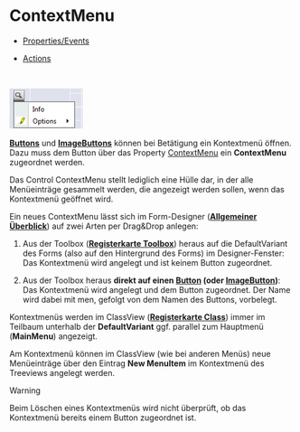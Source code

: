 # ContextMenu

* [Properties/Events](xref:FrameworkSystems.FrameworkStudio.General.DevObjects.Form.Designer.ViewModels.ContextMenuDesignViewModel)

* [Actions](xref:FrameworkSystems.FrameworkControls.Actions.MainMenuControlAction)

<br />

![context-menu-example.png](../media/context-menu-example.png)

[**Buttons**](button.md) und [**ImageButtons**](image-button.md) können bei Betätigung ein Kontextmenü öffnen. Dazu muss dem Button  über das Property [ContextMenu](xref:FrameworkSystems.FrameworkStudio.General.DevObjects.Form.Designer.ViewModels.ButtonBaseDesignViewModel.ContextMenu) ein **ContextMenu** zugeordnet werden.

Das Control ContextMenu stellt lediglich eine Hülle dar, in der alle Menüeinträge gesammelt werden, die angezeigt werden sollen, wenn das Kontextmenü geöffnet wird.

Ein neues ContextMenu lässt sich im Form-Designer ([**Allgemeiner Überblick**](../designer.md#allgemeiner-überblick)) auf zwei Arten per Drag&Drop anlegen:

1. Aus der Toolbox ([**Registerkarte Toolbox**](../../ide/registerkarten.md#registerkarte-toolbox)) heraus auf die DefaultVariant des Forms (also auf den Hintergrund des Forms) im Designer-Fenster: Das Kontextmenü wird  angelegt und ist keinem Button zugeordnet.

2. Aus der Toolbox heraus **direkt auf einen [Button](button.md) (oder [ImageButton](image-button.md))**: Das Kontextmenü wird angelegt und dem Button zugeordnet. Der Name wird dabei mit men, gefolgt von dem Namen des Buttons, vorbelegt.

Kontextmenüs werden im ClassView ([**Registerkarte Class**](../../ide/registerkarten.md#registerkarte-class)) immer im Teilbaum unterhalb der **DefaultVariant** ggf. parallel zum Hauptmenü (**MainMenu**) angezeigt.

Am Kontextmenü können im ClassView (wie bei anderen Menüs) neue Menüeinträge über den Eintrag **New MenuItem** im Kontextmenü des Treeviews angelegt werden.

> [!WARNING]
> Beim Löschen eines Kontextmenüs wird nicht überprüft, ob das Kontextmenü bereits einem Button zugeordnet ist.
